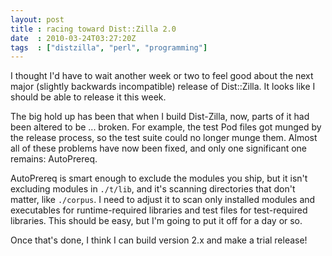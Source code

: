 ```yaml
---
layout: post
title : racing toward Dist::Zilla 2.0
date  : 2010-03-24T03:27:20Z
tags  : ["distzilla", "perl", "programming"]
---
```

I thought I'd have to wait another week or two to feel good about the next
major (slightly backwards incompatible) release of Dist::Zilla.  It looks like
I should be able to release it this week.

The big hold up has been that when I build Dist-Zilla, now, parts of it had
been altered to be ... broken.  For example, the test Pod files got munged by
the release process, so the test suite could no longer munge them.  Almost all
of these problems have now been fixed, and only one significant one remains:
AutoPrereq.

AutoPrereq is smart enough to exclude the modules you ship, but it isn't
excluding modules in `./t/lib`, and it's scanning directories that don't
matter, like `./corpus`.  I need to adjust it to scan only installed modules
and executables for runtime-required libraries and test files for test-required
libraries.  This should be easy, but I'm going to put it off for a day or so.

Once that's done, I think I can build version 2.x and make a trial release!


